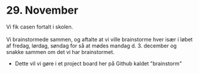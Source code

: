 # 29. November

Vi fik casen fortalt i skolen.
<br><br>
Vi brainstormede sammen, og aftalte at vi ville brainstorme hver især i løbet af fredag, lørdag, søndag for så at mødes mandag d. 3. december og snakke sammen om det vi har brainstormet.
- Dette vil vi gøre i et project board her på Github kaldet "brainstorm"
